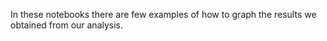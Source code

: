 In these notebooks there are few examples of how to graph the results we obtained from our analysis.
